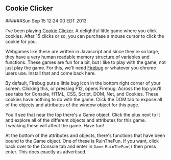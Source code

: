 Cookie Clicker
--------------
######Sun Sep 15 12:24:00 EDT 2013

I've been playing [Cookie Clicker](http://orteil.dashnet.org/cookieclicker/). A delightful little game where you click cookies. After 15 clicks or so, you can purchase a mouse cursor to click the cookie for you.

Webgames like these are written in Javascript and since they're so large, they have a very human readable memory structure of variables and functions. These games are fun for a bit, but I like to play with the game, not just play the game. For this, we'll need [Firebug](https://getfirebug.com/) or whatever you chrome users use. Install that and come back here.

By default, Firebug puts a little bug icon in the bottom right corner of your screen. Clicking this, or pressing F12, opens Firebug. Across the top you'll see tabs for Console, HTML, CSS, Script, DOM, Net, and Cookies. These cookies have nothing to do with the game. Click the DOM tab to expose all of the objects and attributes of the window object for this page.

You'll see that near the top there's a Game object. Click the plus next to it and explore all of the different objects and attributes for this game. Tweaking these will affect the game. Have fun!

At the bottom of the attributes and objects, there's functions that have been bound to the Game object. One of these is RuinTheFun. If you want, click back over to the Console tab and enter in `Game.RuinTheFun()` then press enter. This does exactly as advertised.

